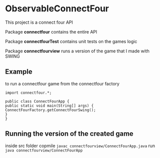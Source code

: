 ObservableConnectFour
===
This project is a connect four API

Package **connectfour** contains the entire API

Package **connectfourTest** contains unit tests on the games logic

Package **connectfourview** runs a version of the game that I made with SWING

Example
---
to run a connectfour game from the connectfour factory
```
import connectfour.*;

public class ConnectFourApp {
public static void main(String[] args) {
ConnectFourFactory.getConnectFourSwing();
}
}
``````

Running the version of the created game
---
inside src folder 
copmile `javac connectfourview/ConnectFourApp.java`
run `java connectfourview/ConnectFourApp`
